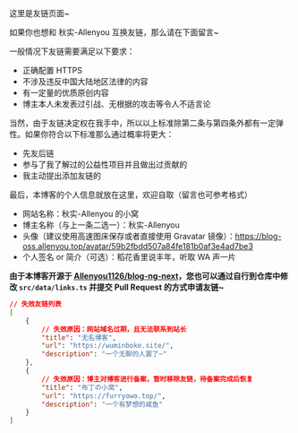 这里是友链页面~

如果你也想和 秋实-Allenyou 互换友链，那么请在下面留言~

一般情况下友链需要满足以下要求：

- 正确配置 HTTPS
- 不涉及违反中国大陆地区法律的内容
- 有一定量的优质原创内容
- 博主本人未发表过引战、无根据的攻击等令人不适言论

当然，由于友链决定权在我手中，所以以上标准除第二条与第四条外都有一定弹性。如果你符合以下标准那么通过概率将更大：

- 先友后链
- 参与了我了解过的公益性项目并且做出过贡献的
- 我主动提出添加友链的

最后，本博客的个人信息就放在这里，欢迎自取（留言也可参考格式）

- 网站名称：秋实-Allenyou 的小窝
- 博主名称（与上一条二选一）：秋实-Allenyou
- 头像（建议使用高速图床保存或者直接使用 Gravatar 镜像）：https://blog-oss.allenyou.top/avatar/59b2fbdd507a84fe181b0af3e4ad7be3
- 个人签名 or 简介（可选）：稻花香里说丰年，听取 WA 声一片

**由于本博客开源于 [Allenyou1126/blog-ng-next](https://github.com/Allenyou1126/blog-ng-next)，您也可以通过自行到仓库中修改 `src/data/links.ts` 并提交 Pull Request 的方式申请友链~**

```json
// 失效友链列表
[
	{
		// 失效原因：网站域名过期，且无法联系到站长
		"title": "无名博客",
		"url": "https://wuminboke.site/",
		"description": "一个无聊的人罢了~"
	},
	{
		// 失效原因：博主对博客进行备案，暂时移除友链，待备案完成后恢复
		"title": "布丁の小窝",
		"url": "https://furryowo.top/",
		"description": "一个有梦想的咸鱼"
	}
]
```

